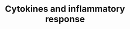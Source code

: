 ---
annotations:
- id: PW:0000024
  parent: regulatory pathway
  type: Pathway Ontology
  value: inflammatory response pathway
authors:
- MaintBot
- Thomas
- FerryJagers
- Christine Chichester
- AlexanderPico
- Mkutmon
- Egonw
- Eweitz
description: 'Inflammation is a protective response to infection by the immune system
  that requires communication between different classes of immune cells to coordinate
  their actions. Acute inflammation is an important part of the immune response, but
  chronic inappropriate inflammation can lead to destruction of tissues in autoimmune
  disorders and perhaps neurodegenerative or cardiovascular disease. Secreted cytokine
  proteins provide signals between immune cells to coordinate the inflammatory response.
  Sources: [http://www.biocarta.com/pathfiles/h_inflamPathway.asp BioCarta].'
last-edited: 2021-05-21
organisms:
- Bos taurus
redirect_from:
- /index.php/Pathway:WP997
- /instance/WP997
- /instance/WP997_rr117494
revision: r117494
schema-jsonld:
- '@context': https://schema.org/
  '@id': https://wikipathways.github.io/pathways/WP997.html
  '@type': Dataset
  creator:
    '@type': Organization
    name: WikiPathways
  description: 'Inflammation is a protective response to infection by the immune system
    that requires communication between different classes of immune cells to coordinate
    their actions. Acute inflammation is an important part of the immune response,
    but chronic inappropriate inflammation can lead to destruction of tissues in autoimmune
    disorders and perhaps neurodegenerative or cardiovascular disease. Secreted cytokine
    proteins provide signals between immune cells to coordinate the inflammatory response.
    Sources: [http://www.biocarta.com/pathfiles/h_inflamPathway.asp BioCarta].'
  keywords:
  - BOLA-DRA
  - CD4
  - CSF1
  - CSF2
  - CSF3
  - GRO1
  - HLA-DRB1
  - IFNG
  - IL10
  - IL11
  - IL12B
  - IL13
  - IL15
  - IL1A
  - IL1B
  - IL2
  - IL4
  - IL5
  - IL6
  - IL7
  - PDGFA
  - TGFB1
  - TNF
  license: CC0
  name: Cytokines and inflammatory response
seo: CreativeWork
title: Cytokines and inflammatory response
wpid: WP997
---